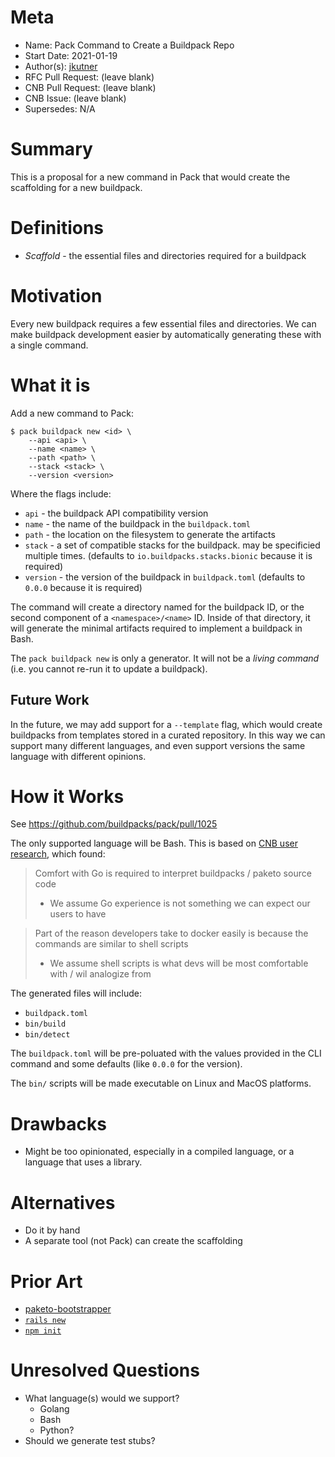 # Meta
[meta]: #meta
- Name: Pack Command to Create a Buildpack Repo
- Start Date: 2021-01-19
- Author(s): [jkutner](https://github.com/jkutner)
- RFC Pull Request: (leave blank)
- CNB Pull Request: (leave blank)
- CNB Issue: (leave blank)
- Supersedes: N/A

# Summary
[summary]: #summary

This is a proposal for a new command in Pack that would create the scaffolding for a new buildpack.

# Definitions
[definitions]: #definitions

- *Scaffold* - the essential files and directories required for a buildpack

# Motivation
[motivation]: #motivation

Every new buildpack requires a few essential files and directories. We can make buildpack development easier by automatically generating these with a single command.

# What it is
[what-it-is]: #what-it-is

Add a new command to Pack:

```
$ pack buildpack new <id> \
    --api <api> \
    --name <name> \
    --path <path> \
    --stack <stack> \
    --version <version>
```

Where the flags include:

* `api` - the buildpack API compatibility version
* `name` - the name of the buildpack in the `buildpack.toml`
* `path` - the location on the filesystem to generate the artifacts
* `stack` - a set of compatible stacks for the buildpack. may be specificied multiple times. (defaults to `io.buildpacks.stacks.bionic` because it is required)
* `version` - the version of the buildpack in `buildpack.toml` (defaults to `0.0.0` because it is required)

The command will create a directory named for the buildpack ID, or the second component of a `<namespace>/<name>` ID. Inside of that directory, it will generate the minimal artifacts required to implement a buildpack in Bash.

The `pack buildpack new` is only a generator. It will not be a _living command_ (i.e. you cannot re-run it to update a buildpack).

## Future Work

In the future, we may add support for a `--template` flag, which would create buildpacks from templates stored in a curated repository. In this way we can support many different languages, and even support versions the same language with different opinions.

# How it Works
[how-it-works]: #how-it-works

See https://github.com/buildpacks/pack/pull/1025

The only supported language will be Bash. This is based on [CNB user research](https://docs.google.com/document/d/1uNE8qkvhBCLIQUjIEbOTfT1epEt9_nHk_fNc64YPEvY/edit), which found:

> Comfort with Go is required to interpret buildpacks / paketo source code
> * We assume Go experience is not something we can expect our users to have

> Part of the reason developers take to docker easily is because the commands are similar to shell scripts
> * We assume shell scripts is what devs will be most comfortable with / wil analogize from

The generated files will include:


* `buildpack.toml`
* `bin/build`
* `bin/detect`

The `buildpack.toml` will be pre-poluated with the values provided in the CLI command and some defaults (like `0.0.0` for the version).

The `bin/` scripts will be made executable on Linux and MacOS platforms.

# Drawbacks
[drawbacks]: #drawbacks

* Might be too opinionated, especially in a compiled language, or a language that uses a library.

# Alternatives
[alternatives]: #alternatives

- Do it by hand
- A separate tool (not Pack) can create the scaffolding

# Prior Art
[prior-art]: #prior-art

- [paketo-bootstrapper](https://github.com/paketo-community/bootstrapper)
- [`rails new`](https://guides.rubyonrails.org/command_line.html)
- [`npm init`](https://docs.npmjs.com/cli/v6/commands/npm-init)

# Unresolved Questions
[unresolved-questions]: #unresolved-questions

- What language(s) would we support?
    - Golang
    - Bash
    - Python?
- Should we generate test stubs?
